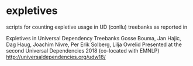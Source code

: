 # expletives
scripts for counting expletive usage in UD (conllu) treebanks as reported in 

Expletives in Universal Dependency Treebanks
Gosse Bouma, Jan Hajic, Dag Haug, Joachim Nivre, Per Erik Solberg, Lilja Ovrelid
Presented at the second Universal Dependencies 2018 (co-located with EMNLP)
http://universaldependencies.org/udw18/
